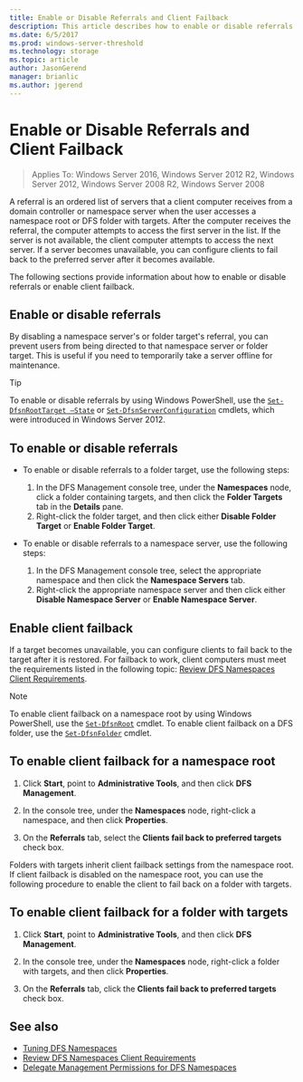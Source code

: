 ```yaml
---
title: Enable or Disable Referrals and Client Failback
description: This article describes how to enable or disable referrals and client failback.
ms.date: 6/5/2017
ms.prod: windows-server-threshold
ms.technology: storage
ms.topic: article
author: JasonGerend
manager: brianlic
ms.author: jgerend
---
```


# Enable or Disable Referrals and Client Failback

> Applies To: Windows Server 2016, Windows Server 2012 R2, Windows Server 2012, Windows Server 2008 R2, Windows Server 2008

A referral is an ordered list of servers that a client computer receives from a domain controller or namespace server when the user accesses a namespace root or DFS folder with targets. After the computer receives the referral, the computer attempts to access the first server in the list. If the server is not available, the client computer attempts to access the next server. If a server becomes unavailable, you can configure clients to fail back to the preferred server after it becomes available.

The following sections provide information about how to enable or disable referrals or enable client failback.

## Enable or disable referrals


By disabling a namespace server's or folder target's referral, you can prevent users from being directed to that namespace server or folder target. This is useful if you need to temporarily take a server offline for maintenance.


> [!TIP]
> To enable or disable referrals by using Windows PowerShell, use the [`Set-DfsnRootTarget –State`](https://technet.microsoft.com/library/jj884266.aspx) or [`Set-DfsnServerConfiguration`](https://technet.microsoft.com/library/jj884277.aspx) cmdlets, which were introduced in Windows Server 2012.

## To enable or disable referrals

-   To enable or disable referrals to a folder target, use the following steps:

    1.  In the DFS Management console tree, under the **Namespaces** node, click a folder containing targets, and then click the **Folder Targets** tab in the **Details** pane.
    2.  Right-click the folder target, and then click either **Disable Folder Target** or **Enable Folder Target**.

-   To enable or disable referrals to a namespace server, use the following steps:

    1.  In the DFS Management console tree, select the appropriate namespace and then click the **Namespace Servers** tab.
    2.  Right-click the appropriate namespace server and then click either **Disable Namespace Server** or **Enable Namespace Server**.

## Enable client failback

If a target becomes unavailable, you can configure clients to fail back to the target after it is restored. For failback to work, client computers must meet the requirements listed in the following topic: [Review DFS Namespaces Client Requirements](https://technet.microsoft.com/library/cc771913(v=ws.11).aspx).


> [!NOTE]
> To enable client failback on a namespace root by using Windows PowerShell, use the [`Set-DfsnRoot`](https://technet.microsoft.com/library/jj884281.aspx) cmdlet. To enable client failback on a DFS folder, use the [`Set-DfsnFolder`](https://technet.microsoft.com/library/jj884283.aspx) cmdlet.


## To enable client failback for a namespace root

1.  Click **Start**, point to **Administrative Tools**, and then click **DFS Management**.

2.  In the console tree, under the **Namespaces** node, right-click a namespace, and then click **Properties**.

3.  On the **Referrals** tab, select the **Clients fail back to preferred targets** check box.

Folders with targets inherit client failback settings from the namespace root. If client failback is disabled on the namespace root, you can use the following procedure to enable the client to fail back on a folder with targets.

## To enable client failback for a folder with targets

1.  Click **Start**, point to **Administrative Tools**, and then click **DFS Management**.

2.  In the console tree, under the **Namespaces** node, right-click a folder with targets, and then click **Properties**.

3.  On the **Referrals** tab, click the **Clients fail back to preferred targets** check box.

## See also 

-   [Tuning DFS Namespaces](tuning-dfs-namespaces.md)
-   [Review DFS Namespaces Client Requirements](https://technet.microsoft.com/library/cc771913(v=ws.11).aspx)
-   [Delegate Management Permissions for DFS Namespaces](delegate-management-permissions-for-dfs-namespaces.md)


